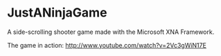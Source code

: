 JustANinjaGame
==============

A side-scrolling shooter game made with the Microsoft XNA Framework.

The game in action: http://www.youtube.com/watch?v=2Vc3gWiN17E
